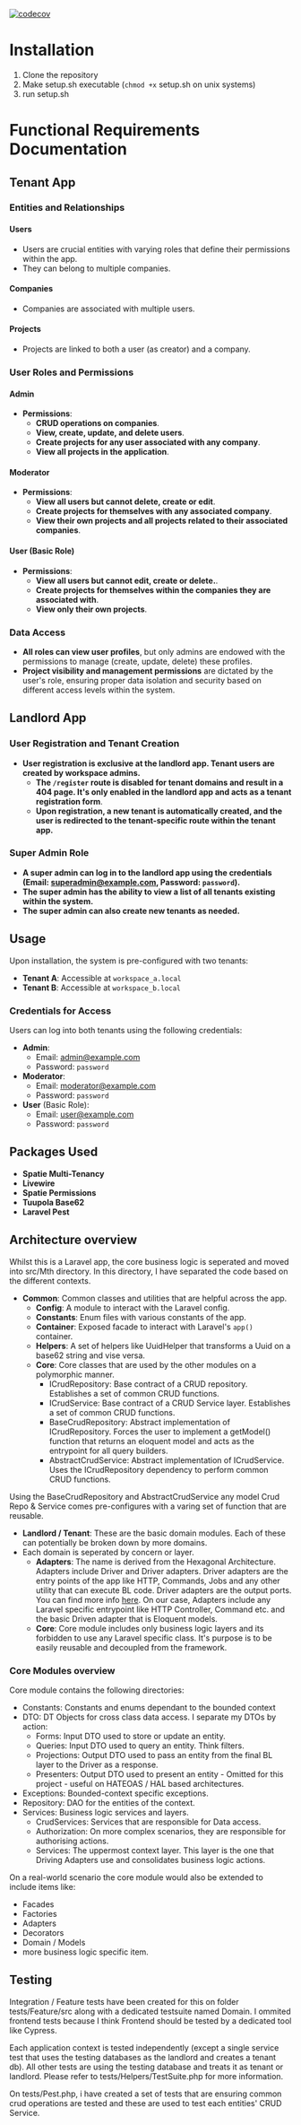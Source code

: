 [![codecov](https://codecov.io/gh/GeorgePapanotas1/mth-project/graph/badge.svg?token=0L6EVUWIGM)](https://codecov.io/gh/GeorgePapanotas1/mth-project)
# Installation

1. Clone the repository
2. Make setup.sh executable (`chmod +x` setup.sh on unix systems)
3. run setup.sh

# Functional Requirements Documentation

## Tenant App

### Entities and Relationships

#### Users

- Users are crucial entities with varying roles that define their permissions within the app.
- They can belong to multiple companies.

#### Companies

- Companies are associated with multiple users.

#### Projects

- Projects are linked to both a user (as creator) and a company.

### User Roles and Permissions

#### Admin

- **Permissions**:
    - **CRUD operations on companies**.
    - **View, create, update, and delete users**.
    - **Create projects for any user associated with any company**.
    - **View all projects in the application**.

#### Moderator

- **Permissions**:
    - **View all users but cannot delete, create or edit**.
    - **Create projects for themselves with any associated company**.
    - **View their own projects and all projects related to their associated companies**.

#### User (Basic Role)

- **Permissions**:
    - **View all users but cannot edit, create or delete.**.
    - **Create projects for themselves within the companies they are associated with**.
    - **View only their own projects**.

### Data Access

- **All roles can view user profiles**, but only admins are endowed with the permissions to manage (create, update,
  delete) these profiles.
- **Project visibility and management permissions** are dictated by the user's role, ensuring proper data isolation and
  security based on different access levels within the system.

## Landlord App

### User Registration and Tenant Creation

- **User registration is exclusive at the landlord app. Tenant users are created by workspace admins.**
    - **The `/register` route is disabled for tenant domains and result in a 404 page. It's only enabled in the landlord
      app and acts as a tenant registration form**.
    - **Upon registration, a new tenant is automatically created, and the user is redirected to the tenant-specific
      route
      within the tenant app.**

### Super Admin Role

- **A super admin can log in to the landlord app using the credentials (Email: superadmin@example.com,
  Password: `password`).**
- **The super admin has the ability to view a list of all tenants existing within the system.**
- **The super admin can also create new tenants as needed.**

## Usage

Upon installation, the system is pre-configured with two tenants:

- **Tenant A**: Accessible at `workspace_a.local`
- **Tenant B**: Accessible at `workspace_b.local`

### Credentials for Access

Users can log into both tenants using the following credentials:

- **Admin**:
    - Email: admin@example.com
    - Password: `password`
- **Moderator**:
    - Email: moderator@example.com
    - Password: `password`
- **User** (Basic Role):
    - Email: user@example.com
    - Password: `password`

## Packages Used

- **Spatie Multi-Tenancy**
- **Livewire**
- **Spatie Permissions**
- **Tuupola Base62**
- **Laravel Pest**

## Architecture overview

Whilst this is a Laravel app, the core business logic is seperated and moved into src/Mth directory.
In this directory, I have separated the code based on the different contexts.

- **Common**: Common classes and utilities that are helpful across the app.
    - **Config**: A module to interact with the Laravel config.
    - **Constants**: Enum files with various constants of the app.
    - **Container**: Exposed facade to interact with Laravel's `app()` container.
    - **Helpers**: A set of helpers like UuidHelper that transforms a Uuid on a base62 string and vise versa.
    - **Core**: Core classes that are used by the other modules on a polymorphic manner.
        - ICrudRepository: Base contract of a CRUD repository. Establishes a set of common CRUD functions.
        - ICrudService: Base contract of a CRUD Service layer. Establishes a set of common CRUD functions.
        - BaseCrudRepository: Abstract implementation of ICrudRepository. Forces the user to implement a getModel()
          function that returns an eloquent model and acts as the entrypoint for all query builders.
        - AbstractCrudService: Abstract implementation of ICrudService. Uses the ICrudRepository dependency to perform
          common CRUD functions.

Using the BaseCrudRepository and AbstractCrudService any model Crud Repo & Service comes pre-configures with a varing
set of function that are reusable.

- **Landlord / Tenant**: These are the basic domain modules. Each of these can potentially be broken down by more
  domains.
- Each domain is seperated by concern or layer.
    - **Adapters**: The name is derived from the Hexagonal Architecture. Adapters include Driver and Driver adapters.
      Driver
      adapters are the entry points of the app like HTTP, Commands, Jobs and any other utility that can execute BL code.
      Driver adapters are the output ports. You can find more
      info [here](https://medium.com/idealo-tech-blog/hexagonal-ports-adapters-architecture-e3617bcf00a0). On our case,
      Adapters include any Laravel specific entrypoint like HTTP Controller, Command etc. and the basic Driven adapter
      that is Eloquent models.
    - **Core**: Core module includes only business logic layers and its forbidden to use any Laravel specific class.
      It's purpose is to be easily reusable and decoupled from the framework.

### Core Modules overview

Core module contains the following directories:

- Constants: Constants and enums dependant to the bounded context
- DTO: DT Objects for cross class data access. I separate my DTOs by action:
    - Forms: Input DTO used to store or update an entity.
    - Queries: Input DTO used to query an entity. Think filters.
    - Projections: Output DTO used to pass an entity from the final BL layer to the Driver as a response.
    - Presenters: Output DTO used to present an entity - Omitted for this project - useful on HATEOAS / HAL based
      architectures.
- Exceptions: Bounded-context specific exceptions.
- Repository: DAO for the entities of the context.
- Services: Business logic services and layers.
    - CrudServices: Services that are responsible for Data access.
    - Authorization: On more complex scenarios, they are responsible for authorising actions.
    - Services: The uppermost context layer. This layer is the one that Driving Adapters use and consolidates business
      logic actions.

On a real-world scenario the core module would also be extended to include items like:

- Facades
- Factories
- Adapters
- Decorators
- Domain / Models
- more business logic specific item.


## Testing

Integration / Feature tests have been created for this on folder tests/Feature/src along with a dedicated testsuite named Domain. I ommited frontend tests because I think Frontend should be tested by a dedicated tool
like Cypress. 

Each application context is tested independently (except a single service test that uses the testing databases as the landlord and creates a tenant db). All other tests are using the testing database and treats it as tenant or landlord.
Please refer to tests/Helpers/TestSuite.php for more information.

On tests/Pest.php, i have created a set of tests that are ensuring common crud operations are tested and these are used to test each entities' CRUD Service.
